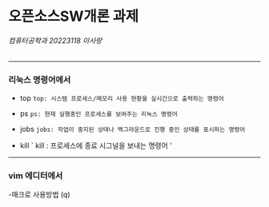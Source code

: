 # 오픈소스SW개론 과제
###### 컴퓨터공학과 20223118 이사랑
---

### 리눅스 명령어에서
- top
` top: 시스템 프로세스/메모리 사용 현황을 실시간으로 출력하는 명령어 `

- ps
` ps: 현재 실행중인 프로세스를 보여주는 리눅스 명령어 `

- jobs
` jobs: 작업이 중지된 상태나 백그라운드로 진행 중인 상태를 표시하는 명령어 `

- kill
` kill : 프로세스에 종료 시그널을 보내는 명령어 '

---

### vim 에디터에서
-매크로 사용방법 (q)
